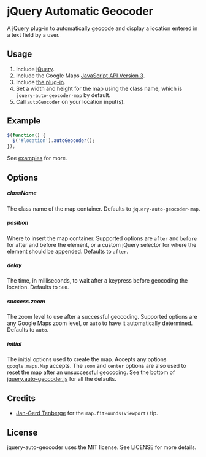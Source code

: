 # jQuery Automatic Geocoder

A jQuery plug-in to automatically geocode and display a location entered in a
text field by a user.

## Usage

1. Include [jQuery](http://jquery.com).
2. Include the Google Maps [JavaScript API Version 3](https://developers.google.com/maps/documentation/javascript/).
3. Include [the plug-in](https://github.com/tristandunn/jquery-auto-geocoder/raw/master/jquery.auto-geocoder.min.js).
4. Set a width and height for the map using the class name, which is `jquery-auto-geocoder-map` by default.
5. Call `autoGeocoder` on your location input(s).

## Example

~~~ js
$(function() {
  $('#location').autoGeocoder();
});
~~~

See [examples](https://github.com/tristandunn/jquery-auto-geocoder/tree/master/examples/) for more.

## Options

##### className

The class name of the map container. Defaults to `jquery-auto-geocoder-map`.

##### position

Where to insert the map container. Supported options are `after` and `before` for after and before the element, or a custom jQuery selector for where the element should be appended. Defaults to `after`.

##### delay

The time, in milliseconds, to wait after a keypress before geocoding the location. Defaults to `500`.

##### success.zoom

The zoom level to use after a successful geocoding. Supported options are any Google Maps zoom level, or `auto` to have it automatically determined. Defaults to `auto`.

##### initial

The initial options used to create the map. Accepts any options `google.maps.Map` accepts. The `zoom` and `center` options are also used to reset the map after an unsuccessful geocoding. See the bottom of [jquery.auto-geocoder.js](https://github.com/tristandunn/jquery-auto-geocoder/blob/master/jquery.auto-geocoder.js) for all the defaults.

## Credits

* [Jan-Gerd Tenberge](http://janten.com) for the `map.fitBounds(viewport)` tip.

## License

jquery-auto-geocoder uses the MIT license. See LICENSE for more details.
